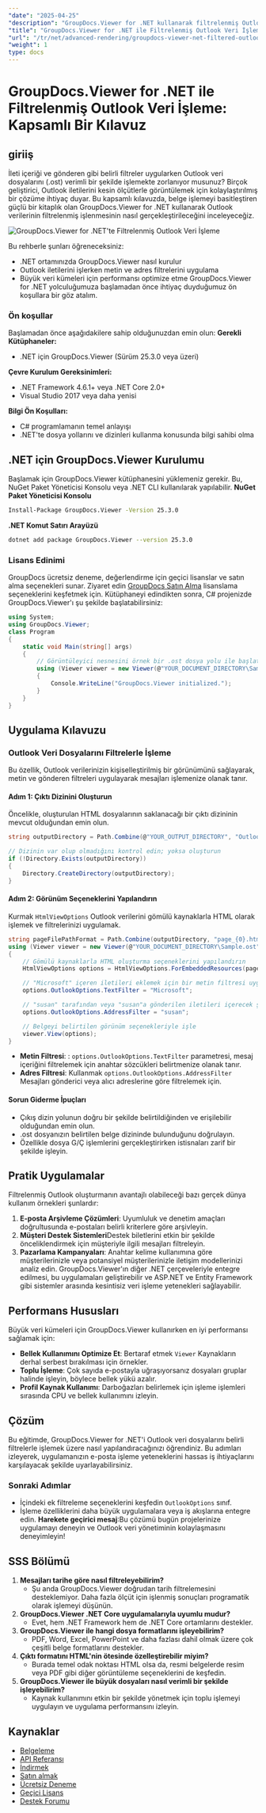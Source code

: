 ```yaml
---
"date": "2025-04-25"
"description": "GroupDocs.Viewer for .NET kullanarak filtrelenmiş Outlook verilerini nasıl verimli bir şekilde oluşturacağınızı öğrenin. Bu kılavuz kurulum, uygulama ve iyileştirme tekniklerini kapsar."
"title": "GroupDocs.Viewer for .NET ile Filtrelenmiş Outlook Veri İşleme Kapsamlı Bir Kılavuz"
"url": "/tr/net/advanced-rendering/groupdocs-viewer-net-filtered-outlook-rendering-tutorial/"
"weight": 1
type: docs
---
```

# GroupDocs.Viewer for .NET ile Filtrelenmiş Outlook Veri İşleme: Kapsamlı Bir Kılavuz
## giriiş
İleti içeriği ve gönderen gibi belirli filtreler uygularken Outlook veri dosyalarını (.ost) verimli bir şekilde işlemekte zorlanıyor musunuz? Birçok geliştirici, Outlook iletilerini kesin ölçütlerle görüntülemek için kolaylaştırılmış bir çözüme ihtiyaç duyar. Bu kapsamlı kılavuzda, belge işlemeyi basitleştiren güçlü bir kitaplık olan GroupDocs.Viewer for .NET kullanarak Outlook verilerinin filtrelenmiş işlenmesinin nasıl gerçekleştirileceğini inceleyeceğiz.

![GroupDocs.Viewer for .NET'te Filtrelenmiş Outlook Veri İşleme](/viewer/advanced-rendering/filtered-outlook-data-rendering-img.png)

Bu rehberle şunları öğreneceksiniz:
- .NET ortamınızda GroupDocs.Viewer nasıl kurulur
- Outlook iletilerini işlerken metin ve adres filtrelerini uygulama
- Büyük veri kümeleri için performansı optimize etme
GroupDocs.Viewer for .NET yolculuğumuza başlamadan önce ihtiyaç duyduğumuz ön koşullara bir göz atalım.
### Ön koşullar
Başlamadan önce aşağıdakilere sahip olduğunuzdan emin olun:
**Gerekli Kütüphaneler:**
- .NET için GroupDocs.Viewer (Sürüm 25.3.0 veya üzeri)

**Çevre Kurulum Gereksinimleri:**
- .NET Framework 4.6.1+ veya .NET Core 2.0+
- Visual Studio 2017 veya daha yenisi

**Bilgi Ön Koşulları:**
- C# programlamanın temel anlayışı
- .NET'te dosya yollarını ve dizinleri kullanma konusunda bilgi sahibi olma
## .NET için GroupDocs.Viewer Kurulumu
Başlamak için GroupDocs.Viewer kütüphanesini yüklemeniz gerekir. Bu, NuGet Paket Yöneticisi Konsolu veya .NET CLI kullanılarak yapılabilir.
**NuGet Paket Yöneticisi Konsolu**
```bash
Install-Package GroupDocs.Viewer -Version 25.3.0
```
**.NET Komut Satırı Arayüzü**
```bash
dotnet add package GroupDocs.Viewer --version 25.3.0
```
### Lisans Edinimi
GroupDocs ücretsiz deneme, değerlendirme için geçici lisanslar ve satın alma seçenekleri sunar. Ziyaret edin [GroupDocs Satın Alma](https://purchase.groupdocs.com/buy) lisanslama seçeneklerini keşfetmek için.
Kütüphaneyi edindikten sonra, C# projenizde GroupDocs.Viewer'ı şu şekilde başlatabilirsiniz:
```csharp
using System;
using GroupDocs.Viewer;
class Program
{
    static void Main(string[] args)
    {
        // Görüntüleyici nesnesini örnek bir .ost dosya yolu ile başlatın
        using (Viewer viewer = new Viewer(@"YOUR_DOCUMENT_DIRECTORY\Sample.ost"))
        {
            Console.WriteLine("GroupDocs.Viewer initialized.");
        }
    }
}
```
## Uygulama Kılavuzu
### Outlook Veri Dosyalarını Filtrelerle İşleme
Bu özellik, Outlook verilerinizin kişiselleştirilmiş bir görünümünü sağlayarak, metin ve gönderen filtreleri uygulayarak mesajları işlemenize olanak tanır.
#### Adım 1: Çıktı Dizinini Oluşturun
Öncelikle, oluşturulan HTML dosyalarının saklanacağı bir çıktı dizininin mevcut olduğundan emin olun.
```csharp
string outputDirectory = Path.Combine(@"YOUR_OUTPUT_DIRECTORY", "OutlookRendering");

// Dizinin var olup olmadığını kontrol edin; yoksa oluşturun
if (!Directory.Exists(outputDirectory))
{
    Directory.CreateDirectory(outputDirectory);
}
```
#### Adım 2: Görünüm Seçeneklerini Yapılandırın
Kurmak `HtmlViewOptions` Outlook verilerini gömülü kaynaklarla HTML olarak işlemek ve filtrelerinizi uygulamak.
```csharp
string pageFilePathFormat = Path.Combine(outputDirectory, "page_{0}.html");
using (Viewer viewer = new Viewer(@"YOUR_DOCUMENT_DIRECTORY\Sample.ost"))
{
    // Gömülü kaynaklarla HTML oluşturma seçeneklerini yapılandırın
    HtmlViewOptions options = HtmlViewOptions.ForEmbeddedResources(pageFilePathFormat);

    // "Microsoft" içeren iletileri eklemek için bir metin filtresi uygulayın
    options.OutlookOptions.TextFilter = "Microsoft";

    // "susan" tarafından veya "susan"a gönderilen iletileri içerecek şekilde bir adres filtresi uygulayın
    options.OutlookOptions.AddressFilter = "susan";

    // Belgeyi belirtilen görünüm seçenekleriyle işle
    viewer.View(options);
}
```
- **Metin Filtresi**: : `options.OutlookOptions.TextFilter` parametresi, mesaj içeriğini filtrelemek için anahtar sözcükleri belirtmenize olanak tanır.
- **Adres Filtresi**: Kullanmak `options.OutlookOptions.AddressFilter` Mesajları gönderici veya alıcı adreslerine göre filtrelemek için.
#### Sorun Giderme İpuçları
- Çıkış dizin yolunun doğru bir şekilde belirtildiğinden ve erişilebilir olduğundan emin olun.
- .ost dosyanızın belirtilen belge dizininde bulunduğunu doğrulayın.
- Özellikle dosya G/Ç işlemlerini gerçekleştirirken istisnaları zarif bir şekilde işleyin.
## Pratik Uygulamalar
Filtrelenmiş Outlook oluşturmanın avantajlı olabileceği bazı gerçek dünya kullanım örnekleri şunlardır:
1. **E-posta Arşivleme Çözümleri**: Uyumluluk ve denetim amaçları doğrultusunda e-postaları belirli kriterlere göre arşivleyin.
2. **Müşteri Destek Sistemleri**Destek biletlerini etkin bir şekilde önceliklendirmek için müşteriyle ilgili mesajları filtreleyin.
3. **Pazarlama Kampanyaları**: Anahtar kelime kullanımına göre müşterilerinizle veya potansiyel müşterilerinizle iletişim modellerinizi analiz edin.
GroupDocs.Viewer'ın diğer .NET çerçeveleriyle entegre edilmesi, bu uygulamaları geliştirebilir ve ASP.NET ve Entity Framework gibi sistemler arasında kesintisiz veri işleme yetenekleri sağlayabilir.
## Performans Hususları
Büyük veri kümeleri için GroupDocs.Viewer kullanırken en iyi performansı sağlamak için:
- **Bellek Kullanımını Optimize Et**: Bertaraf etmek `Viewer` Kaynakların derhal serbest bırakılması için örnekler.
- **Toplu İşleme**: Çok sayıda e-postayla uğraşıyorsanız dosyaları gruplar halinde işleyin, böylece bellek yükü azalır.
- **Profil Kaynak Kullanımı**: Darboğazları belirlemek için işleme işlemleri sırasında CPU ve bellek kullanımını izleyin.
## Çözüm
Bu eğitimde, GroupDocs.Viewer for .NET'i Outlook veri dosyalarını belirli filtrelerle işlemek üzere nasıl yapılandıracağınızı öğrendiniz. Bu adımları izleyerek, uygulamanızın e-posta işleme yeteneklerini hassas iş ihtiyaçlarını karşılayacak şekilde uyarlayabilirsiniz.
### Sonraki Adımlar
- İçindeki ek filtreleme seçeneklerini keşfedin `OutlookOptions` sınıf.
- İşleme özelliklerini daha büyük uygulamalara veya iş akışlarına entegre edin.
**Harekete geçirici mesaj**:Bu çözümü bugün projelerinize uygulamayı deneyin ve Outlook veri yönetiminin kolaylaşmasını deneyimleyin!
## SSS Bölümü
1. **Mesajları tarihe göre nasıl filtreleyebilirim?**
   - Şu anda GroupDocs.Viewer doğrudan tarih filtrelemesini desteklemiyor. Daha fazla ölçüt için işlenmiş sonuçları programatik olarak işlemeyi düşünün.
2. **GroupDocs.Viewer .NET Core uygulamalarıyla uyumlu mudur?**
   - Evet, hem .NET Framework hem de .NET Core ortamlarını destekler.
3. **GroupDocs.Viewer ile hangi dosya formatlarını işleyebilirim?**
   - PDF, Word, Excel, PowerPoint ve daha fazlası dahil olmak üzere çok çeşitli belge formatlarını destekler.
4. **Çıktı formatını HTML'nin ötesinde özelleştirebilir miyim?**
   - Burada temel odak noktası HTML olsa da, resmi belgelerde resim veya PDF gibi diğer görüntüleme seçeneklerini de keşfedin.
5. **GroupDocs.Viewer ile büyük dosyaları nasıl verimli bir şekilde işleyebilirim?**
   - Kaynak kullanımını etkin bir şekilde yönetmek için toplu işlemeyi uygulayın ve uygulama performansını izleyin.
## Kaynaklar
- [Belgeleme](https://docs.groupdocs.com/viewer/net/)
- [API Referansı](https://reference.groupdocs.com/viewer/net/)
- [İndirmek](https://releases.groupdocs.com/viewer/net/)
- [Satın almak](https://purchase.groupdocs.com/buy)
- [Ücretsiz Deneme](https://releases.groupdocs.com/viewer/net/)
- [Geçici Lisans](https://purchase.groupdocs.com/temporary-license/)
- [Destek Forumu](https://forum.groupdocs.com/c/viewer/9)